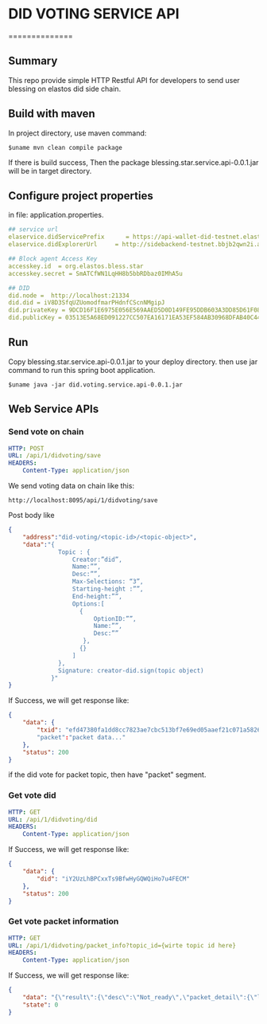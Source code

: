# DID VOTING SERVICE API
==============

## Summary

This repo provide simple HTTP Restful API for  developers to send user blessing on elastos did side chain.

## Build with maven

In project directory, use maven command:
```Shell
$uname mvn clean compile package
```
If there is build success, Then the package blessing.star.service.api-0.0.1.jar will be in target directory.

## Configure project properties

in file: application.properties.

```yaml
## service url
elaservice.didServicePrefix      = https://api-wallet-did-testnet.elastos.org
elaservice.didExplorerUrl     = http://sidebackend-testnet.bbjb2qwn2i.ap-northeast-1.elasticbeanstalk.com

## Block agent Access Key
accesskey.id  = org.elastos.bless.star
accesskey.secret = SmATCfWN1LqHH8b5bbRDbaz0IMhA5u

## DID
did.node =  http://localhost:21334
did.did = iV8D3SfqUZUomodfmarPHdnfCScnNMgipJ
did.privateKey = 9DCD16F1E6975E056E569AAED5D0D149FE95DDB603A3DD85D61F08D145C8B770
did.publicKey = 03513E5A68ED091227CC507EA16171EA53EF584AB30968DFAB40C44C2910D7EE95

```

## Run

Copy blessing.star.service.api-0.0.1.jar to your deploy directory.
then use jar command to run this spring boot application.

```shell
$uname java -jar did.voting.service.api-0.0.1.jar
```
## Web Service APIs

### Send vote on chain
```yaml
HTTP: POST
URL: /api/1/didvoting/save
HEADERS: 
    Content-Type: application/json
```

We send voting data on chain like this:
```url
http://localhost:8095/api/1/didvoting/save
```
Post body like
```json
{
	"address":"did-voting/<topic-id>/<topic-object>",
	"data":"{
              Topic : {
                  Creator:”did”,
                  Name:””,
                  Desc:””,
                  Max-Selections: “3”,
                  Starting-height :””,
                  End-height:””,
                  Options:[
                    {
                        OptionID:””,
                        Name:””,
                        Desc:””
                     },
                    {}
                  ]
              },
              Signature: creator-did.sign(topic object)
            }"
}
```

If Success, we will get response like:
```json
{
    "data": {
        "txid": "efd47380fa1dd8cc7823ae7cbc513bf7e69ed05aaef21c071a582607a6d4d246"
        "packet":"packet data..."
    },
    "status": 200
}
```
if the did vote for packet topic, then have "packet" segment.

### Get vote did
```yaml
HTTP: GET 
URL: /api/1/didvoting/did
HEADERS: 
    Content-Type: application/json
```
If Success, we will get response like:
```json
{
    "data": {
        "did": "iY2UzLhBPCxxTs9BfwHyGQWQiHo7u4FECM"
    },
    "status": 200
}
```

### Get vote packet information
```yaml
HTTP: GET 
URL: /api/1/didvoting/packet_info?topic_id={wirte topic id here}
HEADERS: 
    Content-Type: application/json
```
If Success, we will get response like:
```json
{
    "data": "{\"result\":{\"desc\":\"Not_ready\",\"packet_detail\":{\"language\":\"en_US\",\"packet_amt\":1.0,\"packet_blessing\":\"Good luck , Good fortune\",\"packet_creator\":\"Elaphant wallet\",\"packet_end_timestamp\":1575688220255,\"packet_hash\":\"7219749293820547\",\"packet_num\":500,\"packet_rcv_amt\":5.5312E-4,\"packet_rcv_num\":1,\"packet_rcver_details\":[{\"address\":\"EZdDnKBRnV8o77gjr1M3mWBLZqLA3WBjB7\",\"amount\":5.5312E-4,\"name\":\"icyQGvLVsepfJ6PAuL43sTcjh9xjZEW5Ge\",\"time_stamp\":1575601973000}],\"packet_start_timestamp\":1575601820306,\"packet_type\":0}},\"status\":200}",
    "state": 0
}
```

